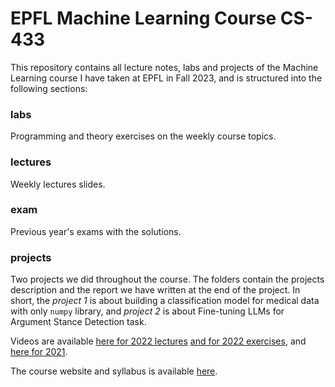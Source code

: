 # EPFL Machine Learning Course CS-433

This repository contains all lecture notes, labs and projects of the Machine Learning course I have taken at EPFL in Fall 2023, and is structured into the following sections:

### labs
Programming and theory exercises on the weekly course topics.

### lectures
Weekly lectures slides.

### exam 
Previous year's exams with the solutions.

### projects
Two projects we did throughout the course. The folders contain the projects description and the report we have written at the end of the project. In short, the _project 1_ is about building a classification model for medical data with only `numpy` library, and _project 2_ is about Fine-tuning LLMs for Argument Stance Detection task.

Videos are available [here for 2022 lectures](https://tube.switch.ch/switchcast/epfl.ch/series/60d0234f-e9b0-42c9-b727-35e518fe8833) [and for 2022 exercises](https://www.youtube.com/playlist?list=PL4O4bXkI-fAcBxnceaGFoVutetFyhSx6r), and [here for 2021](https://www.youtube.com/playlist?list=PL4O4bXkI-fAd4nB7YYR5F8WitmPxjPeAa).

The course website and syllabus is available [here](https://www.epfl.ch/labs/mlo/machine-learning-cs-433/).